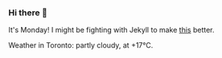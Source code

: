 ### Hi there :wave:

It's Monday! I might be fighting with Jekyll to make [this](https://swissclubtoronto.ca) better.

Weather in Toronto: partly cloudy, at +17°C.
